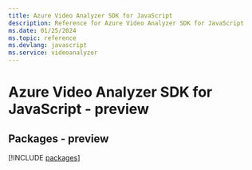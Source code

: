 ```yaml
---
title: Azure Video Analyzer SDK for JavaScript
description: Reference for Azure Video Analyzer SDK for JavaScript
ms.date: 01/25/2024
ms.topic: reference
ms.devlang: javascript
ms.service: videoanalyzer
---
```

# Azure Video Analyzer SDK for JavaScript - preview
## Packages - preview
[!INCLUDE [packages](video-analyzer-index.md)]